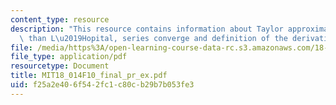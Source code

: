 ```yaml
---
content_type: resource
description: "This resource contains information about Taylor approximations rather\
  \ than L\u2019Hopital, series converge and definition of the derivative."
file: /media/https%3A/open-learning-course-data-rc.s3.amazonaws.com/18-014-calculus-with-theory-fall-2010/f25a2e406f542fc1c80cb29b7b053fe3_MIT18_014F10_final_pr_ex.pdf
file_type: application/pdf
resourcetype: Document
title: MIT18_014F10_final_pr_ex.pdf
uid: f25a2e40-6f54-2fc1-c80c-b29b7b053fe3
---
```

